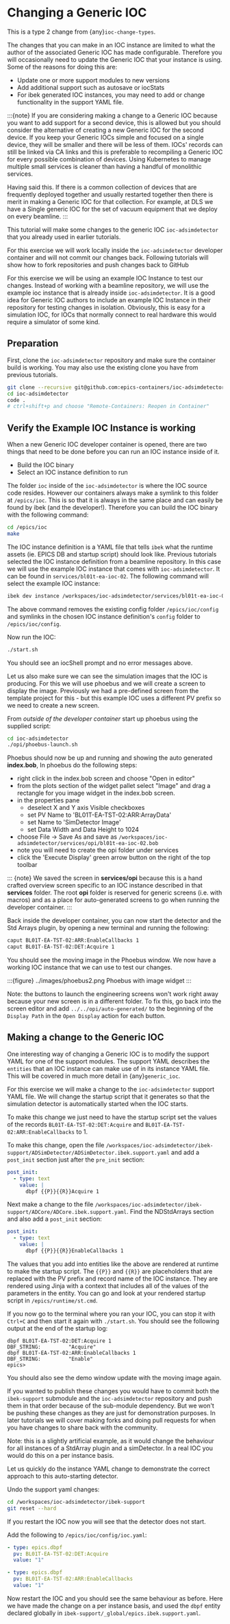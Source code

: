 # Changing a Generic IOC

This is a type 2 change from {any}`ioc-change-types`.

The changes that you can make in an IOC instance are limited to what
the author of the associated Generic IOC has made configurable.
Therefore you will
occasionally need to update the Generic IOC that your instance is using.
Some of the reasons for doing this are:

- Update one or more support modules to new versions
- Add additional support such as autosave or iocStats
- For ibek generated IOC instances, you may need to add or change functionality
  in the support YAML file.

:::{note}
If you are considering making a change to a Generic IOC because you want to add support for a second device, this is allowed but you should consider the alternative of creating a new Generic IOC for the second device. If you keep your Generic IOCs simple and focused on a single device, they will be smaller and there will be less of them. IOCs' records can still be linked via CA links and this is preferable to recompiling a Generic IOC for every possible combination of devices. Using Kubernetes to manage multiple small services is cleaner than having a handful of monolithic services.

Having said this. If there is a common collection of devices that are frequently deployed together and usually restarted together then there is merit in making a Generic IOC for that collection. For example, at DLS we have a Single generic IOC for the set of vacuum equipment that we deploy on every beamline.
:::

This tutorial will make some changes to the generic IOC `ioc-adsimdetector` that you already used in earlier tutorials.

For this exercise we will work locally inside the `ioc-adsimdetector` developer container and will not commit our changes back. Following tutorials will show how to fork repositories and push changes back to GitHub

For this exercise we will be using an example IOC Instance to test our changes. Instead of working with a beamline repository, we will use the example ioc instance that is already inside `ioc-adsimdetector`. It is a good idea for Generic IOC authors to include an example IOC Instance in their repository for testing changes in isolation. Obviously, this is easy for a simulation IOC, for IOCs that normally connect to real hardware this would require a simulator of some kind.

## Preparation

First, clone the `ioc-adsimdetector` repository and make sure the container build is working. You may also use the existing clone you have from previous tutorials.

```bash
git clone --recursive git@github.com:epics-containers/ioc-adsimdetector.git
cd ioc-adsimdetector
code .
# ctrl+shift+p and choose "Remote-Containers: Reopen in Container"
```

## Verify the Example IOC Instance is working

When a new Generic IOC developer container is opened, there are two things that need to be done before you can run an IOC instance inside of it.

- Build the IOC binary
- Select an IOC instance definition to run

The folder `ioc` inside of the `ioc-adsimdetector` is where the IOC source code resides. However our containers always make a symlink to this folder at `/epics/ioc`. This is so that it is always in the same place and can easily be found by ibek (and the developer!). Therefore you can build the IOC binary with the following command:

```bash
cd /epics/ioc
make
```

The IOC instance definition is a YAML file that tells `ibek` what the runtime assets (ie. EPICS DB and startup script) should look like. Previous tutorials selected the IOC instance definition from a beamline repository. In this case we will use the example IOC instance that comes with `ioc-adsimdetector`. It can be found in `services/bl01t-ea-ioc-02`. The following command will select the example IOC instance:

```bash
ibek dev instance /workspaces/ioc-adsimdetector/services/bl01t-ea-ioc-02
```

The above command removes the existing config folder `/epics/ioc/config` and symlinks in the chosen IOC instance definition's `config` folder to  `/epics/ioc/config`.

Now run the IOC:

```bash
./start.sh
```

You should see an iocShell prompt and no error messages above.

Let us also make sure we can see the simulation images that the IOC is producing. For this we will use phoebus and we will create a screen to display the image. Previously we had a pre-defined screen from the template project for this - but this example IOC uses a different PV prefix so we need to create a new screen.

From *outside of the developer container* start up phoebus using the supplied script:

```bash
cd ioc-adsimdetector
./opi/phoebus-launch.sh
```

Phoebus should now be up and running and showing the auto generated **index.bob**, In phoebus do the following steps:

- right click in the index.bob screen and choose "Open in editor"
- from the plots section of the widget pallet select "Image" and drag a rectangle for you image widget in the index.bob screen.
- in the properties pane
  - deselect X and Y axis Visible checkboxes
  - set PV Name to 'BL01T-EA-TST-02:ARR:ArrayData'
  - set Name to 'SimDetector Image'
  - set Data Width and Data Height to 1024
- choose File -> Save As and save as `/workspaces/ioc-adsimdetector/services/opi/bl01t-ea-ioc-02.bob`
- note you will need to create the opi folder under services
- click the 'Execute Display' green arrow button on the right of the top toolbar


::: {note}
We saved the screen in **services/opi** because this is a hand crafted overview screen specific to an IOC instance described in that **services** folder. The root **opi** folder is reserved for generic screens (i.e. with macros) and as a place for auto-generated screens to go when running the developer container.
:::

Back inside the developer container, you can now start the detector and the Std Arrays plugin, by opening a new terminal and running the following:

```bash
caput BL01T-EA-TST-02:ARR:EnableCallbacks 1
caput BL01T-EA-TST-02:DET:Acquire 1
```

You should see the moving image in the Phoebus window. We now have a working
IOC instance that we can use to test our changes.


:::{figure} ../images/phoebus2.png
Phoebus with image widget
:::

Note: the buttons to launch the engineering screens won't work right away because your new screen is in a different folder. To fix this, go back into the screen editor and add `../../opi/auto-generated/` to the beginning of the `Display Path` in the `Open Display` action for each button.

## Making a change to the Generic IOC

One interesting way of changing a Generic IOC is to modify the support YAML
for one of the support modules. The support YAML describes the `entities` that
an IOC instance can make use of in its instance YAML file. This will be
covered in much more detail in {any}`generic_ioc`.

For this exercise we will make a change to the `ioc-adsimdetector` support
YAML file. We will change the startup script that it generates so that the
simulation detector is automatically started when the IOC starts.

To make this change we just need to have the startup script set the values
of the records `BL01T-EA-TST-02:DET:Acquire` and
`BL01T-EA-TST-02:ARR:EnableCallbacks` to 1.

To make this change, open the file
`/workspaces/ioc-adsimdetector/ibek-support/ADSimDetector/ADSimDetector.ibek.support.yaml`
and add a `post_init` section just after the `pre_init` section:

```yaml
post_init:
  - type: text
    value: |
      dbpf {{P}}{{R}}Acquire 1
```

Next make a change to the file `/workspaces/ioc-adsimdetector/ibek-support/ADCore/ADCore.ibek.support.yaml`.
Find the NDStdArrays section and also add a `post_init` section:

```yaml
post_init:
  - type: text
    value: |
      dbpf {{P}}{{R}}EnableCallbacks 1
```

The values that you add into entities like the above are rendered at runtime to make the startup script. The `{{P}}` and `{{R}}` are placeholders that are replaced with the PV prefix and record name of the IOC instance. They are rendered using Jinja with a context that includes all of the values of the parameters in the entity. You can go and look at your rendered startup script in `/epics/runtime/st.cmd`.

If you now go to the terminal where you ran your IOC, you can stop it with
`Ctrl+C` and then start it again with `./start.sh`. You should see the
following output at the end of the startup log:

```console
dbpf BL01T-EA-TST-02:DET:Acquire 1
DBF_STRING:         "Acquire"
dbpf BL01T-EA-TST-02:ARR:EnableCallbacks 1
DBF_STRING:         "Enable"
epics>
```

You should also see the demo window update with the moving image again.

If you wanted to publish these changes you would have to commit both the
`ibek-support` submodule and the `ioc-adsimdetector` repository and push
them in that order because of the sub-module dependency. But we won't be
pushing these changes as they are just for demonstration purposes. In later
tutorials we will cover making forks and doing pull requests for when you have
changes to share back with the community.

Note: this is a slightly artificial example, as it would change the behaviour
for all instances of a StdArray plugin and a simDetector. In a real IOC you would
do this on a per instance basis.

Let us quickly do the instance YAML change to demonstrate the correct approach
to this auto-starting detector.

Undo the support yaml changes:

```bash
cd /workspaces/ioc-adsimdetector/ibek-support
git reset --hard
```

If you restart the IOC now you will see that the detector does not start.

Add the following to
`/epics/ioc/config/ioc.yaml`:

```yaml
- type: epics.dbpf
  pv: BL01T-EA-TST-02:DET:Acquire
  value: "1"

- type: epics.dbpf
  pv: BL01T-EA-TST-02:ARR:EnableCallbacks
  value: "1"
```

Now restart the IOC and you should see the same behaviour as before. Here
we have made the change on a per instance basis, and used the `dbpf` entity
declared globally in `ibek-support/_global/epics.ibek.support.yaml`.
